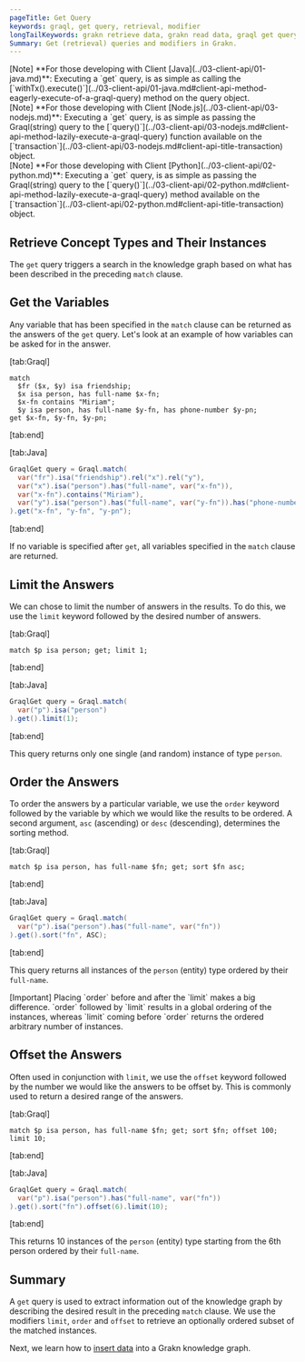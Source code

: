 ```yaml
---
pageTitle: Get Query
keywords: graql, get query, retrieval, modifier
longTailKeywords: grakn retrieve data, grakn read data, graql get query, graql modifiers, graql offset, graql sort, graql limit
Summary: Get (retrieval) queries and modifiers in Grakn.
---
```


<div class = "note">
[Note]
**For those developing with Client [Java](../03-client-api/01-java.md)**: Executing a `get` query, is as simple as calling the [`withTx().execute()`](../03-client-api/01-java.md#client-api-method-eagerly-execute-of-a-graql-query) method on the query object.
</div>

<div class = "note">
[Note]
**For those developing with Client [Node.js](../03-client-api/03-nodejs.md)**: Executing a `get` query, is as simple as passing the Graql(string) query to the [`query()`](../03-client-api/03-nodejs.md#client-api-method-lazily-execute-a-graql-query) function available on the [`transaction`](../03-client-api/03-nodejs.md#client-api-title-transaction) object.
</div>

<div class = "note">
[Note]
**For those developing with Client [Python](../03-client-api/02-python.md)**: Executing a `get` query, is as simple as passing the Graql(string) query to the [`query()`](../03-client-api/02-python.md#client-api-method-lazily-execute-a-graql-query) method available on the [`transaction`](../03-client-api/02-python.md#client-api-title-transaction) object.
</div>

## Retrieve Concept Types and Their Instances
The `get` query triggers a search in the knowledge graph based on what has been described in the preceding `match` clause.

## Get the Variables
Any variable that has been specified in the `match` clause can be returned as the answers of the `get` query. Let's look at an example of how variables can be asked for in the answer.

<div class="tabs dark">

[tab:Graql]
```graql
match
  $fr ($x, $y) isa friendship;
  $x isa person, has full-name $x-fn;
  $x-fn contains "Miriam";
  $y isa person, has full-name $y-fn, has phone-number $y-pn;
get $x-fn, $y-fn, $y-pn;
```
[tab:end]

[tab:Java]
```java
GraqlGet query = Graql.match(
  var("fr").isa("friendship").rel("x").rel("y"),
  var("x").isa("person").has("full-name", var("x-fn")),
  var("x-fn").contains("Miriam"),
  var("y").isa("person").has("full-name", var("y-fn")).has("phone-number", var("y-pn"))
).get("x-fn", "y-fn", "y-pn");
```
[tab:end]</div>

If no variable is specified after `get`, all variables specified in the `match` clause are returned.

## Limit the Answers
We can chose to limit the number of answers in the results. To do this, we use the `limit` keyword followed by the desired number of answers.

<div class="tabs dark">

[tab:Graql]
```graql
match $p isa person; get; limit 1;
```
[tab:end]

[tab:Java]
```java
GraqlGet query = Graql.match(
  var("p").isa("person")
).get().limit(1);
```
[tab:end]</div>

This query returns only one single (and random) instance of type `person`.

## Order the Answers
To order the answers by a particular variable, we use the `order` keyword followed by the variable by which we would like the results to be ordered. A second argument, `asc` (ascending) or `desc` (descending), determines the sorting method.

<div class="tabs dark">

[tab:Graql]
```graql
match $p isa person, has full-name $fn; get; sort $fn asc;
```
[tab:end]

[tab:Java]
```java
GraqlGet query = Graql.match(
  var("p").isa("person").has("full-name", var("fn"))
).get().sort("fn", ASC);
```
[tab:end]
</div>

This query returns all instances of the `person` (entity) type ordered by their `full-name`.

<div class="note">
[Important]
Placing `order` before and after the `limit` makes a big difference. `order` followed by `limit` results in a global ordering of the instances, whereas `limit` coming before `order` returns the ordered arbitrary number of instances.
</div>

## Offset the Answers
Often used in conjunction with `limit`, we use the `offset` keyword followed by the number we would like the answers to be offset by. This is commonly used to return a desired range of the answers.

<div class="tabs dark">

[tab:Graql]
```graql
match $p isa person, has full-name $fn; get; sort $fn; offset 100; limit 10;
```
[tab:end]

[tab:Java]
```java
GraqlGet query = Graql.match(
  var("p").isa("person").has("full-name", var("fn"))
).get().sort("fn").offset(6).limit(10);
```
[tab:end]
</div>

This returns 10 instances of the `person` (entity) type starting from the 6th person ordered by their `full-name`.

## Summary
A `get` query is used to extract information out of the knowledge graph by describing the desired result in the preceding `match` clause. We use the modifiers `limit`, `order` and `offset` to retrieve an optionally ordered subset of the matched instances.

Next, we learn how to [insert data](../10-query/03-insert-query.md) into a Grakn knowledge graph.
